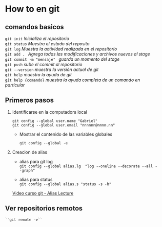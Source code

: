 # How to en git

## comandos basicos

```git init``` _Inicializa el repositorio_   
```git status``` _Muestra el estado del reposito_   
```git log``` _Muestra la actividad realizada en el repositorio_   
```git add . ``` _Agrega todas las modificaciones y archivos nuevos al stage_    
```git commit -m "mensaje" ``` _guarda un momento del stage_    
```git push``` _sube el commit al repositorio_  
```git --version``` _muestra la versión actual de git_  
```git help``` _muestra la ayuda de git_  
```git help {comando}``` _muestra la ayuda completa de un comando en particular_  

## Primeros pasos

1. Identificarse en la computadora local

    ```git config --global user.name "Gabriel"```  
    ```git config --global user.email "nnnnnn@nnnn.nn"```

    * Mostrar el contenido de las variables globales

        ```git config --global -e ```

2. Creacion de alias

    * alias para git log  
       ```git config --global alias.lg  "log --oneline --decorate --all --graph"```  

    * alias para status  
        ```git config --global alias.s "status -s -b"```  

    [Video curso git - Alias Lecture](https://www.udemy.com/git-github/learn/v4/t/lecture/7306470)  


## Ver repositorios remotos

    ``git remote -v``







